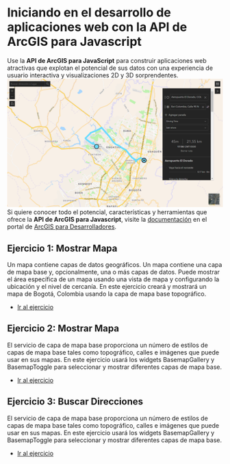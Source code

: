 # Iniciando en el desarrollo de aplicaciones web con la API de ArcGIS para Javascript
Use la **API de ArcGIS para JavaScript** para construir aplicaciones web atractivas que explotan el potencial de sus datos con una experiencia de usuario interactiva y visualizaciones 2D y 3D sorprendentes.
![Captura](/img/6.rutas.PNG)
Si quiere conocer todo el potencial, características y herramientas que ofrece la **API de ArcGIS para Javascript**, visite la [documentación](https://developers.arcgis.com/javascript/) en el portal de [ArcGIS para Desarrolladores](https://developers.arcgis.com/).
## Ejercicio 1: Mostrar Mapa
Un mapa contiene capas de datos geográficos. Un mapa contiene una capa de mapa base y, opcionalmente, una o más capas de datos. Puede mostrar el área específica de un mapa usando una vista de mapa y configurando la ubicación y el nivel de cercanía.
En este ejercicio creará y mostrará un mapa de Bogotá, Colombia usando la capa de mapa base topográfico.
- [Ir al ejercicio](1.mostrar-mapa/README.md)
## Ejercicio 2: Mostrar Mapa
El servicio de capa de mapa base proporciona un número de estilos de capas de mapa base tales como topográfico, calles e imágenes que puede usar en sus mapas.
En este ejercicio usará los widgets BasemapGallery y BasemapToggle para seleccionar y mostrar diferentes capas de mapa base.
- [Ir al ejercicio](2.mapa-base/README.md)
## Ejercicio 3: Buscar Direcciones
El servicio de capa de mapa base proporciona un número de estilos de capas de mapa base tales como topográfico, calles e imágenes que puede usar en sus mapas.
En este ejercicio usará los widgets BasemapGallery y BasemapToggle para seleccionar y mostrar diferentes capas de mapa base.
- [Ir al ejercicio](3.buscar/README.md)